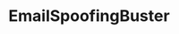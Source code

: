 # EmailSpoofingBuster

<img href='https://github.com/L101111/Spoofed-Email-Detector/blob/main/screen.png' width='600px' />
